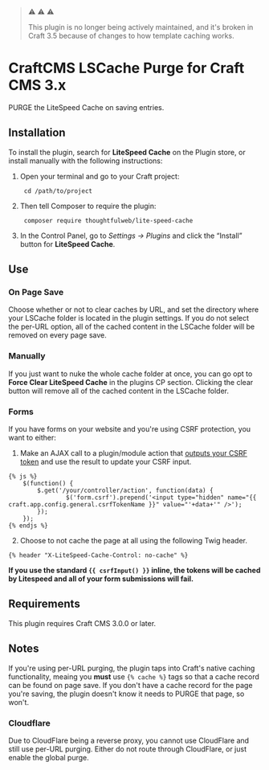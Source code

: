 
> :warning: :warning: :warning:
>
> This plugin is no longer being actively maintained, and it's broken in Craft 3.5 because of changes to how template caching works.

# CraftCMS LSCache Purge for Craft CMS 3.x

PURGE the LiteSpeed Cache on saving entries.

## Installation

To install the plugin, search for **LiteSpeed Cache** on the Plugin store, or install manually with the following instructions:

1. Open your terminal and go to your Craft project:

        cd /path/to/project

2. Then tell Composer to require the plugin:

        composer require thoughtfulweb/lite-speed-cache

3. In the Control Panel, go to *Settings → Plugins* and click the “Install” button for **LiteSpeed Cache**.

## Use

### On Page Save
Choose whether or not to clear caches by URL, and set the directory where your LSCache folder is located in the plugin settings. If you do not select the per-URL option, all of the cached content in the LSCache folder will be removed on every page save.

### Manually

If you just want to nuke the whole cache folder at once, you can go opt to **Force Clear LiteSpeed Cache** in the plugins CP section. Clicking the clear button will remove all of the cached content in the LSCache folder.

### Forms

If you have forms on your website and you're using CSRF protection, you want to either:

1. Make an AJAX call to a plugin/module action that [outputs your CSRF token](https://docs.craftcms.com/api/v3/craft-web-request.html#method-getcsrftoken) and use the result to update your CSRF input.
````
{% js %}
    $(function() {
        $.get('/your/controller/action', function(data) {
                $('form.csrf').prepend('<input type="hidden" name="{{ craft.app.config.general.csrfTokenName }}" value="'+data+'" />');
        });
    });
{% endjs %}
````

2. Choose to not cache the page at all using the following Twig header.

````
{% header "X-LiteSpeed-Cache-Control: no-cache" %}
````

**If you use the standard `{{ csrfInput() }}` inline, the tokens will be cached by Litespeed and all of your form submissions will fail.**

## Requirements

This plugin requires Craft CMS 3.0.0 or later.

## Notes

If you're using per-URL purging, the plugin taps into Craft's native caching functionality, meaing you **must** use `{% cache %}` tags so that a cache record can be found on page save. If you don't have a cache record for the page you're saving, the plugin doesn't know it needs to PURGE that page, so won't.

### Cloudflare

Due to CloudFlare being a reverse proxy, you cannot use CloudFlare and still use per-URL purging. Either do not route through CloudFlare, or just enable the global purge.
